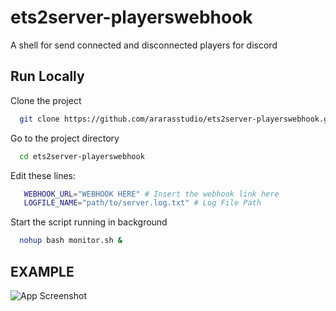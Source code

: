 
# ets2server-playerswebhook


A shell for send connected and disconnected players for discord



## Run Locally

Clone the project

```bash
  git clone https://github.com/ararasstudio/ets2server-playerswebhook.git
```

Go to the project directory

```bash
  cd ets2server-playerswebhook
```

Edit these lines:

```bash
   WEBHOOK_URL="WEBHOOK HERE" # Insert the webhook link here
   LOGFILE_NAME="path/to/server.log.txt" # Log File Path
```

Start the script running in background

```bash
  nohup bash monitor.sh &
```


## EXAMPLE

![App Screenshot](https://media-hosting.imagekit.io//d937d1dca12b4394/Screenshot%202025-02-19%20232046.png?Expires=1834626128&Key-Pair-Id=K2ZIVPTIP2VGHC&Signature=dR4AwjaUNWNhUa5kBxZXYbCzt7cyMXwJhucAf9zKFZu078D5YKEkT8y32KaRVoeaYwaFmv85dycYmLSokghBUMmPheTTIGrDS5sEXDJsQG7JBTY2OOvLwFQZTBwYnD1iz0-NMSxdg4ON6tsJ2oGWeqIZYz60VL~76UMjUrWUNN4MeacWi4iol93U-qGB0-R1z6EDcV8SyvPEInTvO2621qRWxyCiWDuz~Bz3OHT6o965yPz1SsPMMseQ0CH6ZtVR9fpAfmV3UakW6FDN1Tnx9PbgEj54~ef6fnl53omu-D9PQDCyonIDtPzRD6PXlnNE4zFCOVj888TOnFbxYa3TOQ__)

